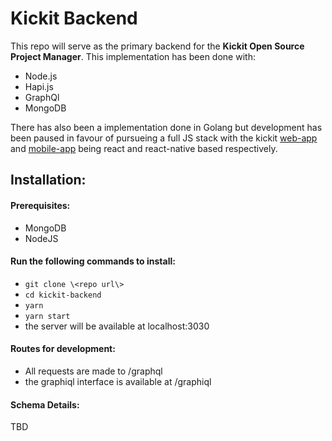 # Kickit Backend
This repo will serve as the primary backend for the <b>Kickit Open Source Project Manager</b>. This implementation has been done with:

- Node.js
- Hapi.js
- GraphQl
- MongoDB


There has also been a implementation done in Golang but development has been paused in favour of pursueing a full JS stack with the kickit [web-app](http://www.github.com/kickit/kickit-frontend) and [mobile-app]() being react and react-native based respectively. 

## Installation:

#### Prerequisites:
- MongoDB
- NodeJS

#### Run the following commands to install:

- `git clone \<repo url\>`
- `cd kickit-backend`
- `yarn`
- `yarn start`
- the server will be available at localhost:3030

#### Routes for development:

- All requests are made to /graphql
- the graphiql interface is available at /graphiql

#### Schema Details:

TBD
